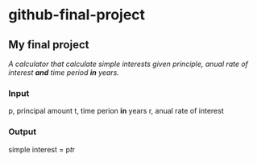 # github-final-project
## My final project

_A calculator that calculate simple interests given principle, anual rate of interest **and** time period **in** years._

### Input 

p, principal amount 
t, time perion **in** years
r, anual rate of interest 

### Output

simple interest = p*t*r 
